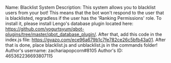 Name: Blacklist System
Description: This system allows you to blacklist users from your bot! This means that the bot won't respond to the user that is blacklisted, regradless if the user has the 'Ranking Permissions' role. To install it, please install Lengo's database plugin located here: https://github.com/yogurtsyum/qbot-plugins/tree/master/qbot_database_plugin/. After that, add this code in the index.js file: https://gyazo.com/ece96a679b1c7fe782ce26c5bfb43a01. After that is done, place blacklist.js and unblacklist.js in the commands folder!
Author's username: zachariapopcorn#8105
Author's ID: 465362236693807115
